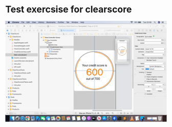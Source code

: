 # Test exercsise for clearscore

![Alt text](/Screenshots/CreditScoreView.png?raw=true "Credit Score View using IBDesignable in Storyboard")



